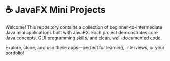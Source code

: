 # ☕ JavaFX Mini Projects

Welcome! This repository contains a collection of beginner-to-intermediate Java mini applications built with JavaFX. Each project demonstrates core Java concepts, GUI programming skills, and clean, well-documented code.

Explore, clone, and use these apps—perfect for learning, interviews, or your portfolio!
